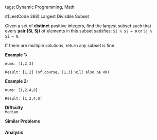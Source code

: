 tags: Dynamic Programming, Math

#[LeetCode 368] Largest Divisible Subset

Given a set of **distinct** positive integers, find the largest subset such that every **pair (Si, Sj)** of 
elements in this subset satisfies: `Si % Sj = 0` or `Sj % Si = 0`.

If there are multiple solutions, return any subset is fine.

**Example 1:**

    nums: [1,2,3]

    Result: [1,2] (of course, [1,3] will also be ok)

**Example 2:**

    nums: [1,2,4,8]

    Result: [1,2,4,8]

**Diffculty**  
`Medium`

**Similar Problems**  


#### Analysis




